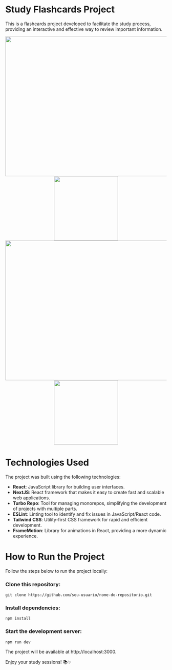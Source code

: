 # Study Flashcards Project
This is a flashcards project developed to facilitate the study process, providing an interactive and effective way to review important information.

<div align="center">
  <img src="https://github.com/GabrielRioo/FlashCards/assets/61875527/02e14da2-f46d-44fc-a57d-cda09d0a007c" width="800px" height="435px"/>
  <img src="https://github.com/GabrielRioo/FlashCards/assets/61875527/2aee5b6b-e18a-4af8-b7f6-f7d262d5bb46" width="200px" />
  <img src="https://github.com/GabrielRioo/FlashCards/assets/61875527/64e5f846-0298-4d62-b95f-77b15085bf1d" width="800px" height="435px"/>
  <img src="https://github.com/GabrielRioo/FlashCards/assets/61875527/d896178a-e851-4903-9ca2-dec303aa62c1" width="200px" />  
</div>


# Technologies Used

The project was built using the following technologies:

* **React**:  JavaScript library for building user interfaces.
* **NextJS**: React framework that makes it easy to create fast and scalable web applications.
* **Turbo Repo**: Tool for managing monorepos, simplifying the development of projects with multiple parts.
* **ESLint**:  Linting tool to identify and fix issues in JavaScript/React code.
* **Tailwind CSS**: Utility-first CSS framework for rapid and efficient development.
* **FrameMotion**: Library for animations in React, providing a more dynamic experience.

# How to Run the Project
Follow the steps below to run the project locally:

### Clone this repository:
`git clone https://github.com/seu-usuario/nome-do-repositorio.git`

### Install dependencies:
`npm install`

### Start the development server:
`npm run dev`

The project will be available at http://localhost:3000.

Enjoy your study sessions! 📚✨
